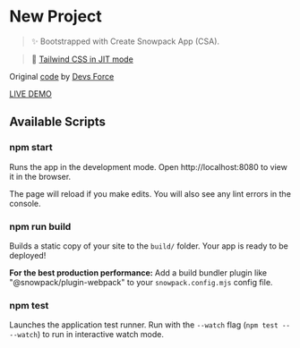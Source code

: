 # New Project

> ✨ Bootstrapped with Create Snowpack App (CSA).

> 💜 [Tailwind CSS in JIT mode](https://www.snowpack.dev/guides/tailwind-css/)

Original [code](https://github.com/YazanAlhalabi/todos-react-ts-tailwind) by [Devs Force](https://www.youtube.com/watch?v=zx_879gAoYo)

[LIVE DEMO]()

## Available Scripts

### npm start

Runs the app in the development mode.
Open http://localhost:8080 to view it in the browser.

The page will reload if you make edits.
You will also see any lint errors in the console.

### npm run build

Builds a static copy of your site to the `build/` folder.
Your app is ready to be deployed!

**For the best production performance:** Add a build bundler plugin like "@snowpack/plugin-webpack" to your `snowpack.config.mjs` config file.

### npm test

Launches the application test runner.
Run with the `--watch` flag (`npm test -- --watch`) to run in interactive watch mode.
